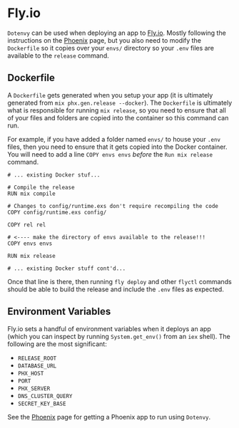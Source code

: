 # Fly.io

`Dotenvy` can be used when deploying an app to [Fly.io](https://fly.io/). Mostly following the instructions on the [Phoenix](docs/phoenix.md) page, but you also need to modify the `Dockerfile` so it copies over your `envs/` directory so your `.env` files are available to the `release` command.

## Dockerfile

A `Dockerfile` gets generated when you setup your app (it is ultimately generated from `mix phx.gen.release --docker`). The `Dockerfile` is ultimately what is responsible for running `mix release`, so you need to ensure that all of your files and folders are copied into the container so this command can run.

For example, if you have added a folder named `envs/` to house your `.env` files, then you need to ensure that it gets copied into the Docker container.  You will need to add a line `COPY envs envs` _before_ the `Run mix release` command.

```docker
# ... existing Docker stuf...

# Compile the release
RUN mix compile

# Changes to config/runtime.exs don't require recompiling the code
COPY config/runtime.exs config/

COPY rel rel

# <---- make the directory of envs available to the release!!!
COPY envs envs

RUN mix release

# ... existing Docker stuff cont'd...
```

Once that line is there, then running `fly deploy` and other `flyctl` commands should be able to build the release and include the `.env` files as expected.

## Environment Variables

Fly.io sets a handful of environment variables when it deploys an app (which you can inspect by running `System.get_env()` from an `iex` shell).  The following are the most significant:

- `RELEASE_ROOT`
- `DATABASE_URL`
- `PHX_HOST`
- `PORT`
- `PHX_SERVER`
- `DNS_CLUSTER_QUERY`
- `SECRET_KEY_BASE`

See the [Phoenix](docs/phoenix.md) page for getting a Phoenix app to run using `Dotenvy`.
